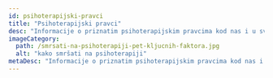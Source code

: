 ```yaml
---
id: psihoterapijski-pravci
title: "Psihoterapijski pravci"
desc: "Informacije o priznatim psihoterapijskim pravcima kod nas i u svetu."
imageCategory:
  path: /smrsati-na-psihoterapiji-pet-kljucnih-faktora.jpg
  alt: "kako smršati na psihoterapiji"
metaDesc: "Informacije o priznatim psihoterapijskim pravcima kod nas i u svetu."
---
```

